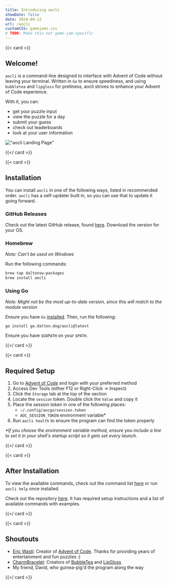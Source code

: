 ```yaml
---
title: Introducing aocli
showDate: false
date: 2024-09-12
url: /aocli
customCSS: gamejams.css
# TODO: Make this not game-jam-specific
---
```

{{< card >}}

## Welcome!

`aocli` is a command-line designed to interface with Advent of Code without leaving your terminal.
Written in `Go` to ensure speediness, and using `bubbletea` and `lipgloss` for pretiness, aocli strives to enhance your Advent of Code experience.

With it, you can:
- get your puzzle input
- view the puzzle for a day
- submit your guess
- check out leaderboards
- look at your user information

!["aocli Landing Page"](/images/aocliLandingPage.png)

{{</ card >}}

{{< card >}}
## Installation

You can install `aocli` in one of the following ways, listed in recommended order. `aocli` has a self-updater built in, so you can use that to update it going forward.

### GitHub Releases

Check out the latest GitHub release, found [here](https://github.com/DaltonSW/aocgo/releases/latest). Download the version for your OS.

### Homebrew

*Note: Can't be used on Windows*

Run the following commands:
```sh
brew tap daltonsw-packages
brew install aocli
```

### Using Go

*Note: Might not be the most up-to-date version, since this will match to the module version*

Ensure you have `Go` [installed](https://go.dev/doc/install). Then, run the following: 

`go install go.dalton.dog/aocli@latest`

Ensure you have `$GOPATH` on your `$PATH`.

{{</ card >}}

{{< card >}}

## Required Setup

1. Go to [Advent of Code](https://adventofcode.com) and login with your preferred method
2. Access Dev Tools (either F12 or Right-Click -> Inspect)
3. Click the `Storage` tab at the top of the section
4. Locate the `session` token. Double click the `Value` and copy it
5. Place the session token in one of the following places:
    - `~/.config/aocgo/session.token`
    - `AOC_SESSION_TOKEN` environment variable*
6. Run `aocli health` to ensure the program can find the token properly

*\*If you choose the environment variable method, ensure you include a line to set it in your shell's startup script so it gets set every launch.*

{{</ card >}}

{{< card >}}

## After Installation

To view the available commands, check out the command list [here](https://github.com/DaltonSW/aocgo/tree/main/cmd/aocli) or run `aocli help` once installed.

Check out the repository [here](https://github.com/DaltonSW/aocgo/tree/main/cmd/aocli). It has required setup instructions and a list of available commands with examples.

{{</ card >}}

{{< card >}}

## Shoutouts

- [Eric Wastl](http://was.tl): Creator of [Advent of Code](https://adventofcode.com). Thanks for providing years of entertainment and fun puzzles :)
- [CharmBracelet](https://charm.sh): Creators of [BubbleTea](https://github.com/charmbracelet/bubbletea) and [LipGloss](https://github.com/charmbraclet/lipgloss)
- My friend, David, who guinea-pig'd the program along the way

{{</ card >}}
